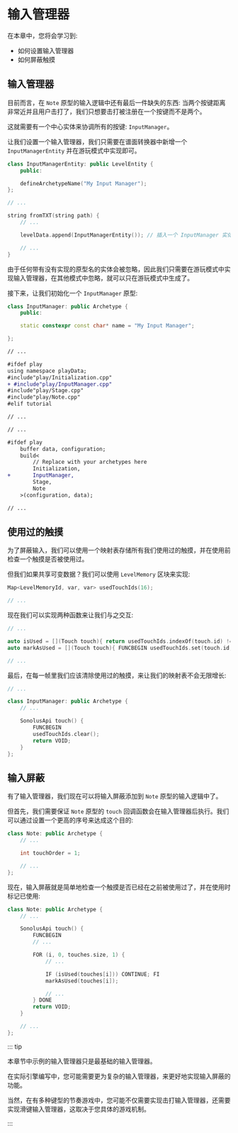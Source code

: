 # 输入管理器

在本章中，您将会学习到:

- 如何设置输入管理器
- 如何屏蔽触摸

## 输入管理器

目前而言，在 `Note` 原型的输入逻辑中还有最后一件缺失的东西: 当两个按键距离非常近并且用户击打了，我们只想要击打被注册在一个按键而不是两个。

这就需要有一个中心实体来协调所有的按键: `InputManager`。

让我们设置一个输入管理器，我们只需要在谱面转换器中新增一个 `InputManagerEntity` 并在游玩模式中实现即可。

```cpp title='/convert.h'
class InputManagerEntity: public LevelEntity {
	public:

	defineArchetypeName("My Input Manager");
};

// ...

string fromTXT(string path) {
    // ...

    levelData.append(InputManagerEntity()); // 插入一个 InputManager 实体

    // ...
}
```

由于任何带有没有实现的原型名的实体会被忽略，因此我们只需要在游玩模式中实现输入管理器，在其他模式中忽略，就可以只在游玩模式中生成了。

接下来，让我们初始化一个 `InputManager` 原型:

```cpp title="/engine/play/InputManager.cpp" 
class InputManager: public Archetype {
    public:

    static constexpr const char* name = "My Input Manager";

};
```

```diff title="/engine/engine.cpp"
// ...

#ifdef play
using namespace playData;
#include"play/Initialization.cpp"
+ #include"play/InputManager.cpp"
#include"play/Stage.cpp"
#include"play/Note.cpp"
#elif tutorial

// ...
```

```diff title="/main.cpp"
// ...

#ifdef play
    buffer data, configuration;
    build<
        // Replace with your archetypes here
        Initialization,
+       InputManager,
        Stage,
        Note
    >(configuration, data);

// ...
```

## 使用过的触摸

为了屏蔽输入，我们可以使用一个映射表存储所有我们使用过的触摸，并在使用前检查一个触摸是否被使用过。

但我们如果共享可变数据？我们可以使用 `LevelMemory` 区块来实现:

```cpp title='/engine/play/InputManager.cpp'
Map<LevelMemoryId, var, var> usedTouchIds(16);

// ...
```

现在我们可以实现两种函数来让我们与之交互:

```cpp title='/engine/play/InputManager.cpp'
// ...

auto isUsed = [](Touch touch){ return usedTouchIds.indexOf(touch.id) != -1; };
auto markAsUsed = [](Touch touch){ FUNCBEGIN usedTouchIds.set(touch.id, 1); return VOID; };

// ...
```

最后，在每一帧里我们应该清除使用过的触摸，来让我们的映射表不会无限增长:

```cpp title='/engine/play/InputManager.cpp'
// ...

class InputManager: public Archetype {
    // ...

    SonolusApi touch() {
        FUNCBEGIN
        usedTouchIds.clear();
        return VOID;
    }
};
```

## 输入屏蔽

有了输入管理器，我们现在可以将输入屏蔽添加到 `Note` 原型的输入逻辑中了。

但首先，我们需要保证 `Note` 原型的 `touch` 回调函数会在输入管理器后执行。我们可以通过设置一个更高的序号来达成这个目的:

```cpp title='/engine/play/Note.cpp'
class Note: public Archetype {
    // ...

    int touchOrder = 1;

    // ...
};
```

现在，输入屏蔽就是简单地检查一个触摸是否已经在之前被使用过了，并在使用时标记已使用:

```cpp title='/engine/play/Note.cpp'
class Note: public Archetype {
    // ...

    SonolusApi touch() {
        FUNCBEGIN
        // ...

        FOR (i, 0, touches.size, 1) {
            // ...

            IF (isUsed(touches[i])) CONTINUE; FI
            markAsUsed(touches[i]);

            // ...
        } DONE
        return VOID;
    }

    // ...
};
```

::: tip

本章节中示例的输入管理器只是最基础的输入管理器。

在实际引擎编写中，您可能需要更为复杂的输入管理器，来更好地实现输入屏蔽的功能。

当然，在有多种键型的节奏游戏中，您可能不仅需要实现击打输入管理器，还需要实现滑键输入管理器，这取决于您具体的游戏机制。

:::